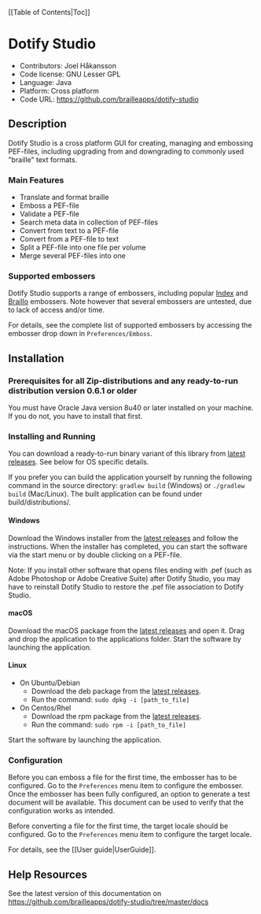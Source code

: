 [[Table of Contents|Toc]]

# Dotify Studio #
 - Contributors: Joel Håkansson
 - Code license: GNU Lesser GPL
 - Language: Java
 - Platform: Cross platform
 - Code URL: https://github.com/brailleapps/dotify-studio


## Description ##
Dotify Studio is a cross platform GUI for creating, managing and embossing
PEF-files, including upgrading from and downgrading to commonly 
used "braille" text formats.

### Main Features ###
  * Translate and format braille
  * Emboss a PEF-file
  * Validate a PEF-file
  * Search meta data in collection of PEF-files
  * Convert from text to a PEF-file
  * Convert from a PEF-file to text
  * Split a PEF-file into one file per volume
  * Merge several PEF-files into one

### Supported embossers ###
Dotify Studio supports a range of embossers, including popular [Index](http://www.indexbraille.com/) and [Braillo](http://www.braillo.com/) embossers. Note however that several embossers are untested, due to lack of access and/or time.

For details, see the complete list of supported embossers by accessing the embosser drop down in `Preferences/Emboss`.

## Installation ##

### Prerequisites for all Zip-distributions and any ready-to-run distribution version 0.6.1 or older ###
You must have Oracle Java version 8u40 or later installed on your machine. If you do not, you have to install that first.

### Installing and Running ###
You can download a ready-to-run binary variant of this library from
  [latest releases](https://github.com/brailleapps/dotify-studio/releases). See below for OS specific details.
  
If you prefer you can build the application yourself by running the following command in the source directory: `gradlew build` (Windows) or `./gradlew build` (Mac/Linux). The built application can be found under build/distributions/.

#### Windows ####
Download the Windows installer from the [latest releases](https://github.com/brailleapps/dotify-studio/releases) and follow the instructions. When the installer has completed, you can start the software via the start menu or by double clicking on a PEF-file.

Note: If you install other software that opens files ending with .pef (such as Adobe Photoshop or Adobe Creative Suite) after Dotify Studio, 
you may have to reinstall Dotify Studio to restore the .pef file association to Dotify Studio.

#### macOS ####
Download the macOS package from the [latest releases](https://github.com/brailleapps/dotify-studio/releases) and open it. Drag and drop the application to the applications folder. Start the software by launching the application.

#### Linux ####
- On Ubuntu/Debian
  - Download the deb package from the [latest releases](https://github.com/brailleapps/dotify-studio/releases).
  - Run the command: `sudo dpkg -i [path_to_file]`
- On Centos/Rhel
  - Download the rpm package from the [latest releases](https://github.com/brailleapps/dotify-studio/releases).
   - Run the command: `sudo rpm -i [path_to_file]`

Start the software by launching the application.

### Configuration ###
Before you can emboss a file for the first time, the embosser has to be configured. Go to the `Preferences`
menu item to configure the embosser. Once the embosser has been fully configured, an option to generate a
test document will be available. This document can be used to verify that the configuration works as
intended.

Before converting a file for the first time, the target locale should be configured. Go to the `Preferences`
menu item to configure the target locale.

For details, see the [[User guide|UserGuide]].

## Help Resources ##
See the latest version of this documentation on
  https://github.com/brailleapps/dotify-studio/tree/master/docs
